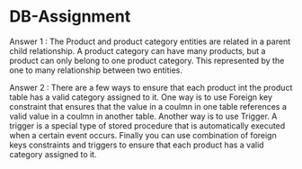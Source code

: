 # DB-Assignment

Answer 1 :  The Product and product category entities are related in a parent child relationship. A product category can have many products, but a product can only belong to one product category. This represented by the one to many relationship between two entities.

Answer 2 :  There are a few ways to ensure that each product int the product table has a valid category assigned to it. 
            One way is to use Foreign key constraint that ensures that the value in a coulmn in one table references a valid value in a coulmn in another table.
            Another way is to use Trigger. A trigger is a special type of stored procedure that is automatically executed when a certain event occurs.
            Finally you can use combination of foreign keys constraints and triggers to ensure that each product has a valid category assigned to it.  
